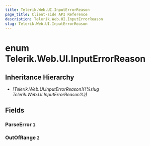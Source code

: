 ```yaml
---
title: Telerik.Web.UI.InputErrorReason
page_title: Client-side API Reference
description: Telerik.Web.UI.InputErrorReason
slug: Telerik.Web.UI.InputErrorReason
---
```


# enum Telerik.Web.UI.InputErrorReason

## Inheritance Hierarchy

* *[Telerik.Web.UI.InputErrorReason]({%slug Telerik.Web.UI.InputErrorReason%})*

## Fields

### ParseError `1`

### OutOfRange `2`


